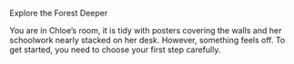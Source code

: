 Explore the Forest Deeper

You are in Chloe’s room, it is tidy with posters covering the walls and her schoolwork nearly stacked on her desk. However, something feels off. To get started, you need to choose your first step carefully.
